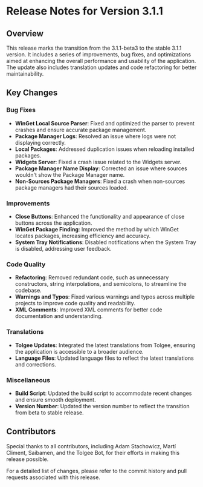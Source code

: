 # Release Notes for Version 3.1.1

## Overview
This release marks the transition from the 3.1.1-beta3 to the stable 3.1.1 version. It includes a series of improvements, bug fixes, and optimizations aimed at enhancing the overall performance and usability of the application. The update also includes translation updates and code refactoring for better maintainability.

## Key Changes

### Bug Fixes
- **WinGet Local Source Parser**: Fixed and optimized the parser to prevent crashes and ensure accurate package management.
- **Package Manager Logs**: Resolved an issue where logs were not displaying correctly.
- **Local Packages**: Addressed duplication issues when reloading installed packages.
- **Widgets Server**: Fixed a crash issue related to the Widgets server.
- **Package Manager Name Display**: Corrected an issue where sources wouldn't show the Package Manager name.
- **Non-Sources Package Managers**: Fixed a crash when non-sources package managers had their sources loaded.

### Improvements
- **Close Buttons**: Enhanced the functionality and appearance of close buttons across the application.
- **WinGet Package Finding**: Improved the method by which WinGet locates packages, increasing efficiency and accuracy.
- **System Tray Notifications**: Disabled notifications when the System Tray is disabled, addressing user feedback.

### Code Quality
- **Refactoring**: Removed redundant code, such as unnecessary constructors, string interpolations, and semicolons, to streamline the codebase.
- **Warnings and Typos**: Fixed various warnings and typos across multiple projects to improve code quality and readability.
- **XML Comments**: Improved XML comments for better code documentation and understanding.

### Translations
- **Tolgee Updates**: Integrated the latest translations from Tolgee, ensuring the application is accessible to a broader audience.
- **Language Files**: Updated language files to reflect the latest translations and corrections.

### Miscellaneous
- **Build Script**: Updated the build script to accommodate recent changes and ensure smooth deployment.
- **Version Number**: Updated the version number to reflect the transition from beta to stable release.

## Contributors
Special thanks to all contributors, including Adam Stachowicz, Martí Climent, Saibamen, and the Tolgee Bot, for their efforts in making this release possible.

For a detailed list of changes, please refer to the commit history and pull requests associated with this release.
